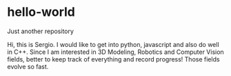 # hello-world
Just another repository

Hi, this is Sergio. I would like to get into python, javascript and also do well in C++.
Since I am interested in 3D Modeling, Robotics and Computer Vision fields, better to keep track of everything and record progress! Those fields evolve so fast.
